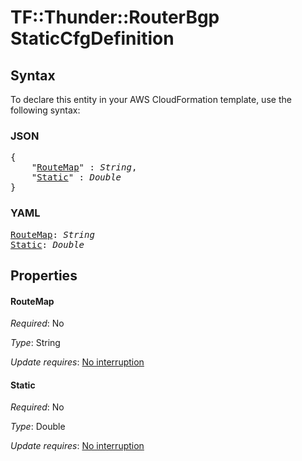 # TF::Thunder::RouterBgp StaticCfgDefinition

## Syntax

To declare this entity in your AWS CloudFormation template, use the following syntax:

### JSON

<pre>
{
    "<a href="#routemap" title="RouteMap">RouteMap</a>" : <i>String</i>,
    "<a href="#static" title="Static">Static</a>" : <i>Double</i>
}
</pre>

### YAML

<pre>
<a href="#routemap" title="RouteMap">RouteMap</a>: <i>String</i>
<a href="#static" title="Static">Static</a>: <i>Double</i>
</pre>

## Properties

#### RouteMap

_Required_: No

_Type_: String

_Update requires_: [No interruption](https://docs.aws.amazon.com/AWSCloudFormation/latest/UserGuide/using-cfn-updating-stacks-update-behaviors.html#update-no-interrupt)

#### Static

_Required_: No

_Type_: Double

_Update requires_: [No interruption](https://docs.aws.amazon.com/AWSCloudFormation/latest/UserGuide/using-cfn-updating-stacks-update-behaviors.html#update-no-interrupt)

